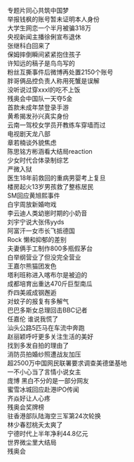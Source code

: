 专题片同心共筑中国梦  
举报钱枫的账号暂未证明本人身份  
大学生网恋一个半月被骗318万  
央视新闻主播徐俐宣布退休  
张继科白回来了  
保姆摔倒瞬间紧紧抱住孩子  
许知远的稿子是鸟鸟写的  
粉丝互撕事件后微博再处置2150个账号  
胖哥俩品控负责人称用死蟹是误解  
没听说过穿xxxl的吃不上饭  
残奥会中国队一天夺5金  
首款未成年禁登录手游  
黄希揭发孙兴真实身份  
云南一驾校女学员开教练车穿墙而过  
电视剧天龙八部  
章若楠谈外貌焦虑  
陈思铭方彬涵看大结局reaction  
少女时代合体录制综艺  
严微入狱  
医生18年前救回的重病男婴考上复旦  
楼房起火13岁男孩救了整栋居民  
SM回应黄旭熙事件  
白宇周放新婚吻戏  
李云迪人类幼崽时期的小奶音  
刘宇宁说大张伟yyds  
阿富汗一女市长飞抵德国  
Rock 懒和抑郁的差别  
夫妻俩手工制作800多瓶假茅台  
白举纲营业了但没完全营业  
王嘉尔熊猫团发色  
塔利班称进入喀布尔是被迫的  
成都培育出重达470斤巨型南瓜  
乔四美戚成钢邂逅  
对蚊子的报复有多解气  
巴巴多斯女总理回击BBC记者  
任嘉伦 谁说我慌了  
汕头公路5匹马在车流中奔跑  
赵丽颖呼吁更多关注生活的美好  
找到多发自拍的理由了  
消防员拍婚纱照遭战友加压  
超2500万中国网民联署要求调查美德堡基地  
一不小心当了言情小说女主  
庞博 黑白不分的是一部分网友  
蜜雪冰城回应赴港IPO传闻  
齐焱好让人心疼  
残奥会奖牌榜  
驻香港部队陆海空三军第24次轮换  
林少春怼桃夭太爽了  
宁德时代上半年净利44.8亿元  
世界微尘里大结局  
残奥会  
